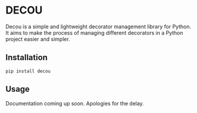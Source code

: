 # DECOU 
Decou is a simple and lightweight decorator management library for Python.
It aims to make the process of managing different decorators in a Python
project easier and simpler. 

    
## Installation 
```
pip install decou
``` 

## Usage 
Documentation coming up soon. Apologies for the delay.